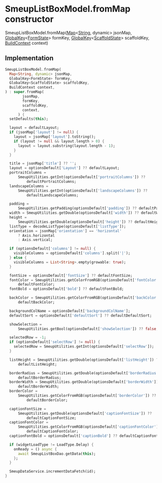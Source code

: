 


# SmeupListBoxModel.fromMap constructor







SmeupListBoxModel.fromMap([Map](https://api.flutter.dev/flutter/dart-core/Map-class.html)&lt;[String](https://api.flutter.dev/flutter/dart-core/String-class.html), dynamic> jsonMap, [GlobalKey](https://api.flutter.dev/flutter/widgets/GlobalKey-class.html)&lt;[FormState](https://api.flutter.dev/flutter/widgets/FormState-class.html)> formKey, [GlobalKey](https://api.flutter.dev/flutter/widgets/GlobalKey-class.html)&lt;[ScaffoldState](https://api.flutter.dev/flutter/material/ScaffoldState-class.html)> scaffoldKey, [BuildContext](https://api.flutter.dev/flutter/widgets/BuildContext-class.html) context)





## Implementation

```dart
SmeupListBoxModel.fromMap(
  Map<String, dynamic> jsonMap,
  GlobalKey<FormState> formKey,
  GlobalKey<ScaffoldState> scaffoldKey,
  BuildContext context,
) : super.fromMap(
        jsonMap,
        formKey,
        scaffoldKey,
        context,
      ) {
  setDefaults(this);

  layout = defaultLayout;
  if (jsonMap['layout'] != null) {
    layout = jsonMap['layout'].toString();
    if (layout != null && layout.length > 0) {
      layout = layout.substring(layout.length - 1);
    }
  }

  title = jsonMap['title'] ?? '';
  layout = optionsDefault['Layout'] ?? defaultLayout;
  portraitColumns =
      SmeupUtilities.getInt(optionsDefault['portraitColumns']) ??
          defaultPortraitColumns;
  landscapeColumns =
      SmeupUtilities.getInt(optionsDefault['landscapeColumns']) ??
          defaultLandscapeColumns;

  padding =
      SmeupUtilities.getPadding(optionsDefault['padding']) ?? defaultPadding;
  width = SmeupUtilities.getDouble(optionsDefault['width']) ?? defaultWidth;
  height =
      SmeupUtilities.getDouble(optionsDefault['height']) ?? defaultHeight;
  listType = decodeListType(optionsDefault['listType']);
  orientation = jsonMap['orientation'] == 'horizontal'
      ? Axis.horizontal
      : Axis.vertical;

  if (optionsDefault['columns'] != null) {
    visibleColumns = optionsDefault['columns'].split('|');
  } else {
    visibleColumns = List<String>.empty(growable: true);
  }

  fontSize = optionsDefault['fontSize'] ?? defaultFontSize;
  fontColor = SmeupUtilities.getColorFromRGB(optionsDefault['fontColor']) ??
      defaultFontColor;
  fontBold = optionsDefault['bold'] ?? defaultFontBold;

  backColor = SmeupUtilities.getColorFromRGB(optionsDefault['backColor']) ??
      defaultBackColor;

  backgroundColName = optionsDefault['backgroundColName'];
  defaultSort = optionsDefault['defaultSort'] ?? defaultDefaultSort;

  showSelection =
      SmeupUtilities.getBool(optionsDefault['showSelection']) ?? false;

  selectedRow = -1;
  if (optionsDefault['selectRow'] != null) {
    selectedRow = SmeupUtilities.getInt(optionsDefault['selectRow']);
  }

  listHeight = SmeupUtilities.getDouble(optionsDefault['listHeight']) ??
      defaultListHeight;

  borderRadius = SmeupUtilities.getDouble(optionsDefault['borderRadius']) ??
      defaultBorderRadius;
  borderWidth = SmeupUtilities.getDouble(optionsDefault['borderWidth']) ??
      defaultBorderWidth;
  borderColor =
      SmeupUtilities.getColorFromRGB(optionsDefault['borderColor']) ??
          defaultBorderColor;

  captionFontSize =
      SmeupUtilities.getDouble(optionsDefault['captionFontSize']) ??
          defaultCaptionFontSize;
  captionFontColor =
      SmeupUtilities.getColorFromRGB(optionsDefault['captionFontColor']) ??
          defaultCaptionFontColor;
  captionFontBold = optionsDefault['captionBold'] ?? defaultCaptionFontBold;

  if (widgetLoadType != LoadType.Delay) {
    onReady = () async {
      await SmeupListBoxDao.getData(this);
    };
  }

  SmeupDataService.incrementDataFetch(id);
}
```







